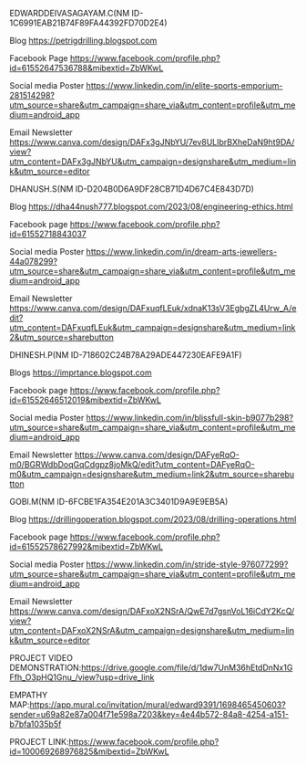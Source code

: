 EDWARDDEIVASAGAYAM.C(NM ID-1C6991EAB21B74F89FA44392FD70D2E4)

Blog 
https://petrigdrilling.blogspot.com

Facebook Page 
https://www.facebook.com/profile.php?id=61552647536788&mibextid=ZbWKwL

Social media Poster 
https://www.linkedin.com/in/elite-sports-emporium-281514298?utm_source=share&utm_campaign=share_via&utm_content=profile&utm_medium=android_app

Email Newsletter https://www.canva.com/design/DAFx3gJNbYU/7ev8ULIbrBXheDaN9ht9DA/view?utm_content=DAFx3gJNbYU&utm_campaign=designshare&utm_medium=link&utm_source=editor


DHANUSH.S(NM ID-D204B0D6A9DF28CB71D4D67C4E843D7D)

Blog
https://dha44nush777.blogspot.com/2023/08/engineering-ethics.html

Facebook page
https://www.facebook.com/profile.php?id=61552718843037

Social media Poster
https://www.linkedin.com/in/dream-arts-jewellers-44a078299?utm_source=share&utm_campaign=share_via&utm_content=profile&utm_medium=android_app

Email Newsletter
https://www.canva.com/design/DAFxuqfLEuk/xdnaK13sV3EgbgZL4Urw_A/edit?utm_content=DAFxuqfLEuk&utm_campaign=designshare&utm_medium=link2&utm_source=sharebutton

DHINESH.P(NM ID-718602C24B78A29ADE447230EAFE9A1F)

Blogs
 https://imprtance.blogspot.com

Facebook page
 https://www.facebook.com/profile.php?id=61552646512019&mibextid=ZbWKwL

Social media Poster
https://www.linkedin.com/in/blissfull-skin-b9077b298?utm_source=share&utm_campaign=share_via&utm_content=profile&utm_medium=android_app

Email Newsletter
 https://www.canva.com/design/DAFyeRqO-m0/BGRWdbDoqGqCdgpz8joMkQ/edit?utm_content=DAFyeRqO-m0&utm_campaign=designshare&utm_medium=link2&utm_source=sharebutton

GOBI.M(NM ID-6FCBE1FA354E201A3C3401D9A9E9EB5A)

Blog
https://drillingoperation.blogspot.com/2023/08/drilling-operations.html

Facebook page 
https://www.facebook.com/profile.php?id=61552578627992&mibextid=ZbWKwL

Social media Poster
https://www.linkedin.com/in/stride-style-976077299?utm_source=share&utm_campaign=share_via&utm_content=profile&utm_medium=android_app

Email Newsletter
https://www.canva.com/design/DAFxoX2NSrA/QwE7d7gsnVoL16iCdY2KcQ/view?utm_content=DAFxoX2NSrA&utm_campaign=designshare&utm_medium=link&utm_source=editor

PROJECT VIDEO DEMONSTRATION:https://drive.google.com/file/d/1dw7UnM36hEtdDnNx1GFfh_O3pHQ1Gnu_/view?usp=drive_link

EMPATHY MAP:https://app.mural.co/invitation/mural/edward9391/1698465450603?sender=u69a82e87a004f71e598a7203&key=4e44b572-84a8-4254-a151-b7bfa1035b5f

PROJECT LINK:https://www.facebook.com/profile.php?id=100069268976825&mibextid=ZbWKwL
